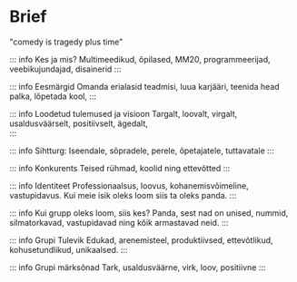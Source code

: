 # Brief
"comedy is tragedy plus time"

::: info Kes ja mis?
Multimeedikud, õpilased, MM20, programmeerijad,  veebikujundajad, disainerid
:::

::: info Eesmärgid 
Omanda erialasid teadmisi, luua karjääri, teenida head palka, lõpetada kool, 
:::

::: info Loodetud tulemused ja visioon 
Targalt, loovalt, virgalt, usaldusväärselt, positiivselt, ägedalt,  
:::


::: info Sihtturg:
Iseendale, sõpradele, perele, õpetajatele, tuttavatale 
:::

::: info Konkurents 
Teised rühmad, koolid ning ettevõtted
:::

::: info Identiteet
Professionaalsus, loovus, kohanemisvõimeline, vastupidavus. Kui meie isik oleks loom siis ta oleks panda. 
:::

::: info Kui grupp oleks loom, siis kes? 
Panda, sest nad on unised, nummid, silmatorkavad, vastupidavad ning kõik armastavad neid. 
:::

::: info Grupi Tulevik 
Edukad, arenemisteel, produktiivsed, ettevõtlikud, kohusetundlikud, unikaalsed. 
:::

::: info Grupi märksõnad 
Tark, usaldusväärne, virk, loov, positiivne 
:::